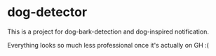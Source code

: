 # dog-detector 

This is a project for dog-bark-detection and dog-inspired notification.

Everything looks so much less professional once it's actually on GH :(
